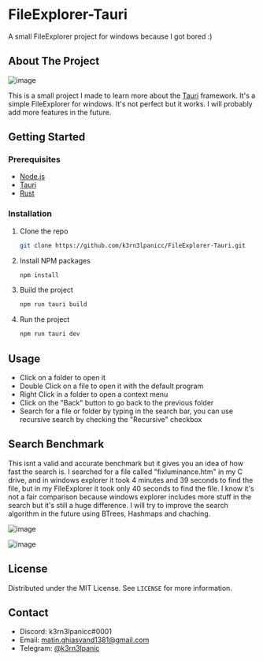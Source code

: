 # FileExplorer-Tauri
A small FileExplorer project for windows because I got bored :)

## About The Project
![image](https://github.com/k3rn3lpanicc/FileExplorer-Tauri/assets/20683538/907bea75-a091-42de-97e7-1f7e6c33132a)

This is a small project I made to learn more about the [Tauri](https://tauri.studio/en/) framework. It's a simple FileExplorer for windows. It's not perfect but it works. I will probably add more features in the future.

## Getting Started
### Prerequisites
* [Node.js](https://nodejs.org/en/)
* [Tauri](https://tauri.app/v1/guides/)
* [Rust](https://www.rust-lang.org/tools/install)

### Installation
1. Clone the repo
   ```sh
   git clone https://github.com/k3rn3lpanicc/FileExplorer-Tauri.git
    ```
2. Install NPM packages
    ```sh
    npm install
    ```
3. Build the project
    ```sh
    npm run tauri build
    ```
4. Run the project
    ```sh
    npm run tauri dev
    ```
## Usage
* Click on a folder to open it
* Double Click on a file to open it with the default program
* Right Click in a folder to open a context menu
* Click on the "Back" button to go back to the previous folder
* Search for a file or folder by typing in the search bar, you can use recursive search by checking the "Recursive" checkbox

## Search Benchmark
This isnt a valid and accurate benchmark but it gives you an idea of how fast the search is. I searched for a file called "fixluminance.htm" in my C drive, and in windows explorer it took 4 minutes and 39 seconds to find the file, but in my FileExplorer it took only 40 seconds to find the file. I know it's not a fair comparison because windows explorer includes more stuff in the search but it's still a huge difference. I will try to improve the search algorithm in the future using BTrees, Hashmaps and chaching.

![image](https://github.com/k3rn3lpanicc/FileExplorer-Tauri/assets/20683538/46e96732-f426-40ab-9e9e-fa813363853c)

![image](https://github.com/k3rn3lpanicc/FileExplorer-Tauri/assets/20683538/46155e2d-0751-45f2-8bc0-5a5249279892)



## License
Distributed under the MIT License. See `LICENSE` for more information.

## Contact
* Discord: k3rn3lpanicc#0001
* Email: matin.ghiasvand1381@gmail.com
* Telegram: [@k3rn3lpanic](https://t.me/k3rn3lpanic)

